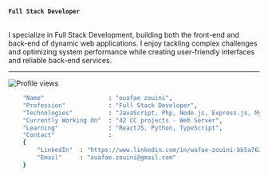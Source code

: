 

**`Full Stack Developer`**


<br>
I specialize in Full Stack Development, building both the front-end and back-end of dynamic web applications. I enjoy tackling complex challenges and optimizing system performance while creating user-friendly interfaces and reliable back-end services.

---

<p align="left">
  <img src="https://komarev.com/ghpvc/?username=znwafae&color=red" alt="Profile views" />
</p>

```bash
	"Name"					: "ouafae zouini",
	"Profession"			: "Full Stack Developer",
	"Technologies"			: "JavaScript, Php, Node.js, Express.js, MySql, Docker, Git/GitHub, C/C++",
	"Currently Working On"	: "42 CC projects - Web Server",
	"Learning"				: "ReactJS, Python, TypeScript",
	"Contact"				: 
	{
		"LinkedIn"	: "https://www.linkedin.com/in/wafae-zouini-bb5a76239/",
		"Email"		: "ouafae.zouini@gmail.com"
	}
```
